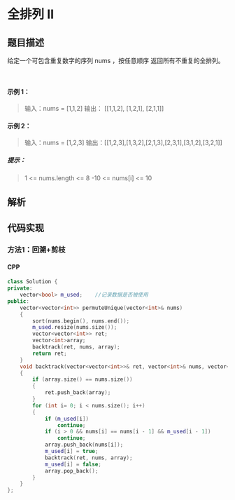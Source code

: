 # 全排列 II


## 题目描述
给定一个可包含重复数字的序列 nums ，按任意顺序 返回所有不重复的全排列。

 

#### 示例 1：
> 输入：nums = [1,1,2]
> 输出：
> [[1,1,2],
>  [1,2,1],
>  [2,1,1]]

#### 示例 2：
> 输入：nums = [1,2,3]
> 输出：[[1,2,3],[1,3,2],[2,1,3],[2,3,1],[3,1,2],[3,2,1]]
 

##### 提示：
> 1 <= nums.length <= 8
> -10 <= nums[i] <= 10


## 解析


## 代码实现
### 方法1：回溯+剪枝
#### CPP
```C++
class Solution {
private:
    vector<bool> m_used;    //记录数据是否被使用
public:
    vector<vector<int>> permuteUnique(vector<int>& nums) 
    {
        sort(nums.begin(), nums.end());
        m_used.resize(nums.size());
        vector<vector<int>> ret;
        vector<int>array;
        backtrack(ret, nums, array);
        return ret;
    }
    void backtrack(vector<vector<int>>& ret, vector<int>& nums, vector<int>&array)
    {
        if (array.size() == nums.size())
        {
            ret.push_back(array);
        }
        for (int i= 0; i < nums.size(); i++)
        {
            if (m_used[i])
                continue;
            if (i > 0 && nums[i] == nums[i - 1] && m_used[i - 1])
                continue;
            array.push_back(nums[i]);
            m_used[i] = true;
            backtrack(ret, nums, array);
            m_used[i] = false;
            array.pop_back();
        }
    }
};
```